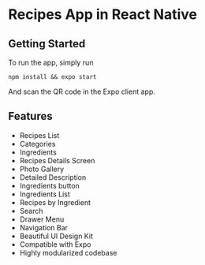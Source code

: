 # Recipes App in React Native


## Getting Started
To run the app, simply run

``` npm install && expo start ```

And scan the QR code in the Expo client app.


## Features
- Recipes List
- Categories
- Ingredients
- Recipes Details Screen
- Photo Gallery
- Detailed Description
- Ingredients button
- Ingredients List
- Recipes by Ingredient
- Search
- Drawer Menu
- Navigation Bar
- Beautiful UI Design Kit
- Compatible with Expo
- Highly modularized codebase

